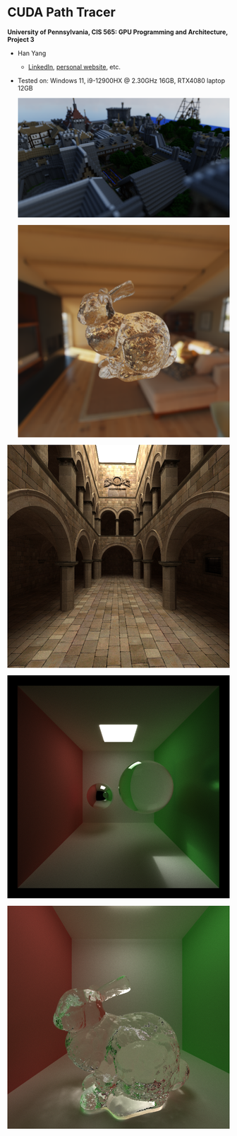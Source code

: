 CUDA Path Tracer
================

**University of Pennsylvania, CIS 565: GPU Programming and Architecture, Project 3**

* Han Yang
  *  [LinkedIn](https://www.linkedin.com/in/han-yang-0031231a3/), [personal website](https://bdwhst.wixsite.com/portfolio), etc.
  
* Tested on: Windows 11, i9-12900HX @ 2.30GHz 16GB, RTX4080 laptop 12GB

  ![](./img/rungholt-dof.png)

  ![](./img/bunny-dof.png)

![](./img/sponza.png)

![](./img/reflection-and-refraction.png)

![](./img/glass-bunny.png)



